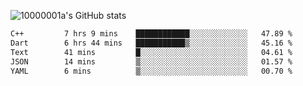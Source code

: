 ![10000001a's GitHub stats](https://github-readme-stats.vercel.app/api?username=10000001a&show_icons=true&theme=onedark&count_private=true)

<!-- [![Top Langs](https://github-readme-stats.vercel.app/api/top-langs/?username=10000001a&layout=compact&theme=onedark&langs_count=5)](https://github.com/anuraghazra/github-readme-stats) -->
<!--
**10000001a/10000001a** is a ✨ _special_ ✨ repository because its `README.md` (this file) appears on your GitHub profile.

Here are some ideas to get you started:

- 🔭 I’m currently working on ...
- 🌱 I’m currently learning ...
- 👯 I’m looking to collaborate on ...
- 🤔 I’m looking for help with ...
- 💬 Ask me about ...
- 📫 How to reach me: ...
- 😄 Pronouns: ...
- ⚡ Fun fact: ...
-->

<!--START_SECTION:waka-->

```txt
C++         7 hrs 9 mins    ████████████░░░░░░░░░░░░░   47.89 %
Dart        6 hrs 44 mins   ███████████▒░░░░░░░░░░░░░   45.16 %
Text        41 mins         █░░░░░░░░░░░░░░░░░░░░░░░░   04.61 %
JSON        14 mins         ▒░░░░░░░░░░░░░░░░░░░░░░░░   01.57 %
YAML        6 mins          ▒░░░░░░░░░░░░░░░░░░░░░░░░   00.70 %
```

<!--END_SECTION:waka-->
